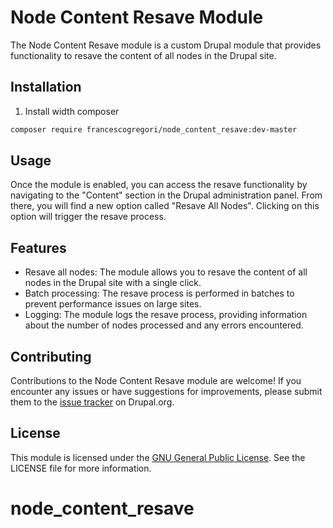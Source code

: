 # Node Content Resave Module

The Node Content Resave module is a custom Drupal module that provides functionality to resave the content of all nodes in the Drupal site.

## Installation

1. Install width composer
```bash
composer require francescogregori/node_content_resave:dev-master
```


## Usage

Once the module is enabled, you can access the resave functionality by navigating to the "Content" section in the Drupal administration panel. From there, you will find a new option called "Resave All Nodes". Clicking on this option will trigger the resave process.

## Features

- Resave all nodes: The module allows you to resave the content of all nodes in the Drupal site with a single click.
- Batch processing: The resave process is performed in batches to prevent performance issues on large sites.
- Logging: The module logs the resave process, providing information about the number of nodes processed and any errors encountered.

## Contributing

Contributions to the Node Content Resave module are welcome! If you encounter any issues or have suggestions for improvements, please submit them to the [issue tracker](https://www.drupal.org/project/node_content_resave/issues) on Drupal.org.

## License

This module is licensed under the [GNU General Public License](https://www.gnu.org/licenses/gpl-2.0.html). See the LICENSE file for more information.


# node_content_resave
